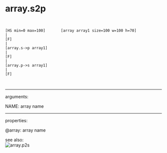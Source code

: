 # array.s2p

```


[HS min=0 max=100]       [array array1 size=100 w=100 h=70]
|
[F]
|
[array.s->p array1]
|
[F]
|
[array.p->s array1]
|
[F]

            
```
---
arguments:

NAME: array name<br>

---
properties:

@array: array name<br>

see also:<br>
![array.p2s]("img/object_array.p2s.png")
